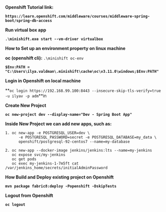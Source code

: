 **Openshift Tutorial link:**

**`https://learn.openshift.com/middleware/courses/middleware-spring-boot/spring-db-access`**

**Run virtual box app**

**`.\minishift.exe start --vm-driver virtualbox`**

**How to Set up an environment property on linux machine**

**oc (openshift cli):** `.\minishift oc-env`

**`$Env:PATH = "C:\Users\ilya.valdman\.minishift\cache\oc\v3.11.0\windows;$Env:PATH"`**

**Login in Openshift on local machine**

**`oc login https://192.168.99.100:8443 --insecure-skip-tls-verify=true -u ilyav -p adm`**in

**Create New Project**

**`oc new-project dev --display-name="Dev - Spring Boot App"`**

**Inside New Project we can add new apps, such as:**

    1. oc new-app -e POSTGRESQL_USER=dev \
          -e POSTGRESQL_PASSWORD=secret -e POSTGRESQL_DATABASE=my_data \
          openshift/postgresql-92-centos7 --name=my-database
     
    2. oc new-app --docker-image jenkins/jenkins:lts --name=my-jenkins
       oc expose svc/my-jenkins
       oc get pods
       oc exec my-jenkins-1-7m5ft cat /var/jenkins_home/secrets/initialAdminPassword

**How Build and Deploy existing project on Openshift**

**`mvn package fabric8:deploy -Popenshift -DskipTests`**

**Logout from Openshift**

**`oc logout`**
